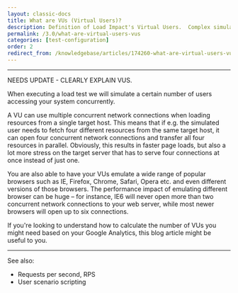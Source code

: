 ```yaml
---
layout: classic-docs
title: What are VUs (Virtual Users)?
description: Definition of Load Impact's Virtual Users.  Complex simulated users capable of making multiple concurrent network connections.
permalink: /3.0/what-are-virtual-users-vus
categories: [test-configuration]
order: 2
redirect_from: /knowledgebase/articles/174260-what-are-virtual-users-vus
---
```


***

NEEDS UPDATE - CLEARLY EXPLAIN VUS.



When executing a load test we will simulate a certain number of users accessing your system concurrently.

A VU can use multiple concurrent network connections when loading resources from a single target host. This means that if e.g. the simulated user needs to fetch four different resources from the same target host, it can open four concurrent network connections and transfer all four resources in parallel. Obviously, this results in faster page loads, but also a lot more stress on the target server that has to serve four connections at once instead of just one.

You are also able to have your VUs emulate a wide range of popular browsers such as IE, Firefox, Chrome, Safari, Opera etc. and even different versions of those browsers. The performance impact of emulating different browser can be huge – for instance, IE6 will never open more than two concurrent network connections to your web server, while most newer browsers will open up to six connections.

If you're looking to understand how to calculate the number of VUs you might need based on your Google Analytics, this blog article might be useful to you.

***

See also:
- Requests per second, RPS
- User scenario scripting

